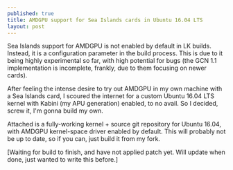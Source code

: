 ```yaml
---
published: true
title: AMDGPU support for Sea Islands cards in Ubuntu 16.04 LTS
layout: post
---
```

Sea Islands support for AMDGPU is not enabled by default in LK builds. Instead, it is a configuration parameter in the build process. This is due to it being highly experimental so far, with high potential for bugs (the GCN 1.1 implementation is incomplete, frankly, due to them focusing on newer cards).

After feeling the intense desire to try out AMDGPU in my own machine with a Sea Islands card, I scoured the internet for a custom Ubuntu 16.04 LTS kernel with Kabini (my APU generation) enabled, to no avail. So I decided, screw it, I'm gonna build my own.

Attached is a fully-working kernel + source git repository for Ubuntu 16.04, with AMDGPU kernel-space driver enabled by default. This will probably not be up to date, so if you can, just build it from my fork.

[Waiting for build to finish, and have not applied patch yet. Will update when done, just wanted to write this before.]